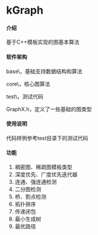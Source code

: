 # kGraph

#### 介绍

基于C++模板实现的图基本算法


#### 软件架构

base\，基础支持数据结构和算法

core\，核心图算法

test\，测试代码

GraphX.h，定义了一些基础的图类型


#### 使用说明

代码样例参考test目录下的测试代码


#### 功能

1.  稠密图、稀疏图模板类型
2.  深度优先、广度优先迭代器
3.  连通、强连通检测
4.  二分图检测
5.  桥、割点检测
6.  拓扑排序
7.  传递闭包
8.  最小生成树
9.  最优路径
